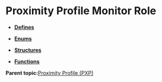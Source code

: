 # Proximity Profile Monitor Role

-   **[Defines](GUID-3D9C0612-9901-4937-9DD5-2E9FB4284D92.md)**  

-   **[Enums](GUID-23E767F2-8C7C-491D-9F90-9A34B3A58846.md)**  

-   **[Structures](GUID-EA787B99-8D9F-440B-975B-19397DEE1133.md)**  

-   **[Functions](GUID-3AAC9FAC-C500-4C78-92C5-AA58FA4A7442.md)**  


**Parent topic:**[Proximity Profile \(PXP\)](GUID-13E3BFFF-AD13-46E0-89F2-8E2BEBC2DCB2.md)

